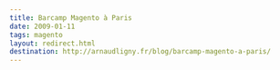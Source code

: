 ```yaml
---
title: Barcamp Magento à Paris
date: 2009-01-11
tags: magento
layout: redirect.html
destination: http://arnaudligny.fr/blog/barcamp-magento-a-paris/
---
```

